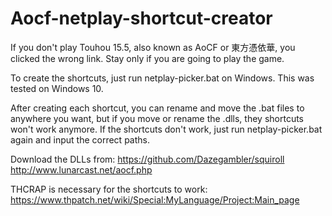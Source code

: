 # Aocf-netplay-shortcut-creator
If you don't play Touhou 15.5, also known as AoCF or 東方憑依華, you clicked the wrong link. Stay only if you are going to play the game.

To create the shortcuts, just run netplay-picker.bat on Windows. This was tested on Windows 10.

After creating each shortcut, you can rename and move the .bat files to anywhere you want, but if you move or rename the .dlls, they shortcuts won't work anymore. If the shortcuts don't work, just run netplay-picker.bat again and input the correct paths.

Download the DLLs from:
https://github.com/Dazegambler/squiroll
http://www.lunarcast.net/aocf.php

THCRAP is necessary for the shortcuts to work:
https://www.thpatch.net/wiki/Special:MyLanguage/Project:Main_page
